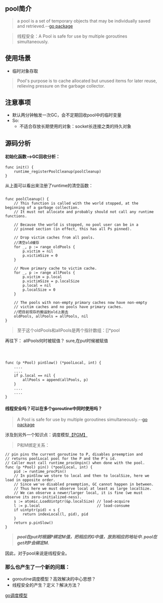 


## pool简介
>a pool is a set of temporary objects that may be individually saved and retrieved.--[go package](https://golang.org/pkg/sync/#pool)

>线程安全：A Pool is safe for use by multiple goroutines simultaneously.

## 使用场景
   
   * 临时对象存取
   
>Pool's purpose is to cache allocated but unused items for later reuse, relieving pressure on the garbage collector.

## 注意事项
   * 默认两分钟触发一次GC，会不定期回收pool中的临时变量
   * So:
        * 不适合存放长期使用的对象：socket长连接之类的持久对象

## 源码分析

#### 初始化函数-->GC回收分析：
```cgo
func init() {
	runtime_registerPoolCleanup(poolCleanup)
}
```

从上面可以看出来注册了runtime的清空函数：
```cgo

func poolCleanup() {
	// This function is called with the world stopped, at the beginning of a garbage collection.
	// It must not allocate and probably should not call any runtime functions.

	// Because the world is stopped, no pool user can be in a
	// pinned section (in effect, this has all Ps pinned).

	// Drop victim caches from all pools.
    //清空old缓存
	for _, p := range oldPools {
		p.victim = nil
		p.victimSize = 0
	}

	// Move primary cache to victim cache.
	for _, p := range allPools {
		p.victim = p.local
		p.victimSize = p.localSize
		p.local = nil
		p.localSize = 0
	}

	// The pools with non-empty primary caches now have non-empty
	// victim caches and no pools have primary caches.
    //把目前现存的搬运到old上面去
	oldPools, allPools = allPools, nil
}
```
>至于这个oldPools和allPools是两个指针数组：[]*pool

再往下：
allPools何时被赋值？
sure,在put时候被赋值

```cgo



func (p *Pool) pinSlow() (*poolLocal, int) {
	....
    ....
	if p.local == nil {
		allPools = append(allPools, p)
	}
	....
    ....
}
```

#### 线程安全吗？可以在多个goroutine中同时使用吗？
>A Pool is safe for use by multiple goroutines simultaneously.--[go package](https://golang.org/pkg/sync/#pool)


涉及到另外一个知识点：调度模型[【PGM】](https://medium.com/@riteeksrivastava/a-complete-journey-with-goroutines-8472630c7f5c)

>P和M绑定关系：
```cgo
// pin pins the current goroutine to P, disables preemption and
// returns poolLocal pool for the P and the P's id.
// Caller must call runtime_procUnpin() when done with the pool.
func (p *Pool) pin() (*poolLocal, int) {
	pid := runtime_procPin()
	// In pinSlow we store to local and then to localSize, here we load in opposite order.
	// Since we've disabled preemption, GC cannot happen in between.
	// Thus here we must observe local at least as large localSize.
	// We can observe a newer/larger local, it is fine (we must observe its zero-initialized-ness).
	s := atomic.LoadUintptr(&p.localSize) // load-acquire
	l := p.local                          // load-consume
	if uintptr(pid) < s {
		return indexLocal(l, pid), pid
	}
	return p.pinSlow()
}
```

>***pool在put时根据P绑定M值，把相应的G中值，放到相应的地址中.
pool在get时P会绑定M.***


因此，对于pool来说是线程安全。

### 那么也产生了一个新的问题：
* goroutine调度模型？高效解决的中心思想？
* 线程安全的产生？定义？解决方法？

[go调度模型](https://docs.google.com/presentation/d/1YyJLB8ihCB0T4FS01W38okL0FwQAdtRQpquNF-1mU3A/edit?usp=sharing)